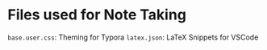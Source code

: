 # Files used for Note Taking

`base.user.css`: Theming for Typora
`latex.json`: LaTeX Snippets for VSCode
